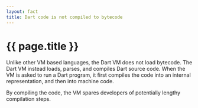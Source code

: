 ```yaml
---
layout: fact
title: Dart code is not compiled to bytecode
---
```

# {{ page.title }}

Unlike other VM based languages, the Dart VM does not load bytecode. The Dart VM
instead loads, parses, and compiles Dart source code. When the VM is asked to
run a Dart program, it first compiles the code into an internal representation,
and then into machine code.

By compiling the code, the VM spares developers of
potentially lengthy compilation steps.